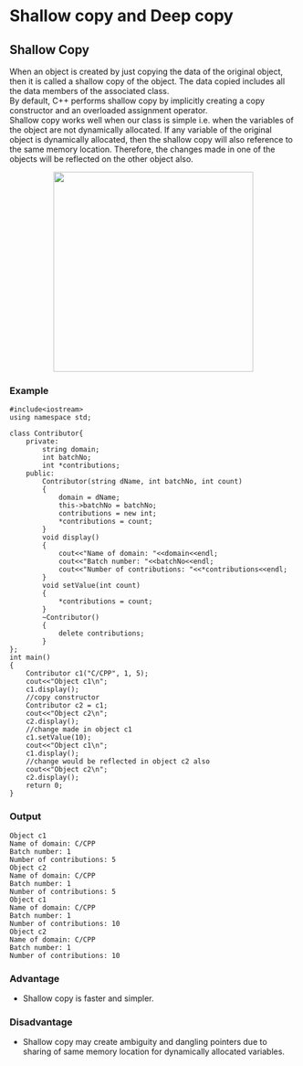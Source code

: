 # Shallow copy and Deep copy

## **Shallow Copy**

When an object is created by just copying the data of the original object, then it is called a shallow copy of the object. The data copied includes all the data members of the associated class.</br>
By default, C++ performs shallow copy by implicitly creating a copy constructor and an overloaded assignment operator.</br>
Shallow copy works well when our class is simple i.e. when the variables of the object are not dynamically allocated. If any variable of the original object is dynamically allocated, then the shallow copy will also reference to the same memory location. Therefore, the changes made in one of the objects will be reflected on the other object also.

<p align="center"> <img src="https://user-images.githubusercontent.com/61552413/135149241-49f25064-5ff7-4516-95e3-9f942d1d9792.png" height="350"> </p>

### Example

```
#include<iostream>
using namespace std;

class Contributor{
    private:
        string domain;
        int batchNo;
        int *contributions;
    public:
        Contributor(string dName, int batchNo, int count)
        {
            domain = dName;
            this->batchNo = batchNo;
            contributions = new int;
            *contributions = count;
        }
        void display()
        {
            cout<<"Name of domain: "<<domain<<endl;
            cout<<"Batch number: "<<batchNo<<endl;
            cout<<"Number of contributions: "<<*contributions<<endl;
        }
        void setValue(int count)
        {
            *contributions = count;
        }
        ~Contributor()
        {
            delete contributions;
        }
};
int main()
{
    Contributor c1("C/CPP", 1, 5);
    cout<<"Object c1\n";
    c1.display();
    //copy constructor
    Contributor c2 = c1;
    cout<<"Object c2\n";
    c2.display();
    //change made in object c1
    c1.setValue(10);
    cout<<"Object c1\n";
    c1.display();
    //change would be reflected in object c2 also
    cout<<"Object c2\n";
    c2.display();
    return 0;
}
```

### Output

```
Object c1
Name of domain: C/CPP
Batch number: 1
Number of contributions: 5
Object c2
Name of domain: C/CPP
Batch number: 1
Number of contributions: 5
Object c1
Name of domain: C/CPP
Batch number: 1
Number of contributions: 10
Object c2
Name of domain: C/CPP
Batch number: 1
Number of contributions: 10
```

### Advantage

- Shallow copy is faster and simpler.

### Disadvantage

- Shallow copy may create ambiguity and dangling pointers due to sharing of same memory location for dynamically allocated variables.
